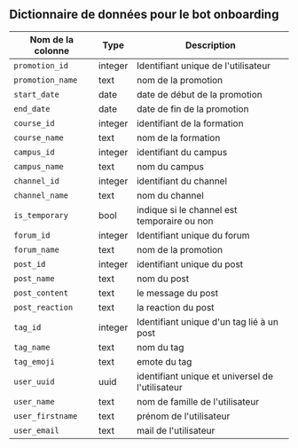 ## Dictionnaire de données pour le bot onboarding

| Nom de la colonne    | Type         | Description                                      |
|----------------------|--------------|--------------------------------------------------|
| `promotion_id`       | integer      | Identifiant unique de l'utilisateur              |
| `promotion_name`     | text         | nom de la promotion                              |
| `start_date`         | date         | date de début de la promotion                    |
| `end_date`           | date         | date de fin de la promotion                      |
| `course_id`          | integer      | identifiant de la formation                      |
| `course_name`        | text         | nom de la formation                              |
| `campus_id`          | integer      | identifiant du campus                            |
| `campus_name`        | text         | nom du campus                                    |
| `channel_id`         | integer      | identifiant du channel                           |
| `channel_name`       | text         | nom du channel                                   |
| `is_temporary`       | bool         | indique si le channel est temporaire ou non      |
| `forum_id`           | integer      | Identifiant unique du forum                      |
| `forum_name`         | text         | nom de la promotion                              |
| `post_id`            | integer      | identifiant unique du post                       |
| `post_name`          | text         | nom du post                                      |
| `post_content`       | text         | le message du post                               |
| `post_reaction`      | text         | la reaction du post                              |
| `tag_id`             | integer      | Identifiant unique d'un tag lié à un post        |
| `tag_name`           | text         | nom du tag                                       |
| `tag_emoji`          | text         | emote du tag                                     |
| `user_uuid`         | uuid         | identifiant unique et universel de l'utilisateur |
| `user_name`         | text         | nom de famille de l'utilisateur                  |
| `user_firstname`    | text         | prénom de l'utilisateur                          |
| `user_email`        | text         | mail de l'utilisateur                            |
